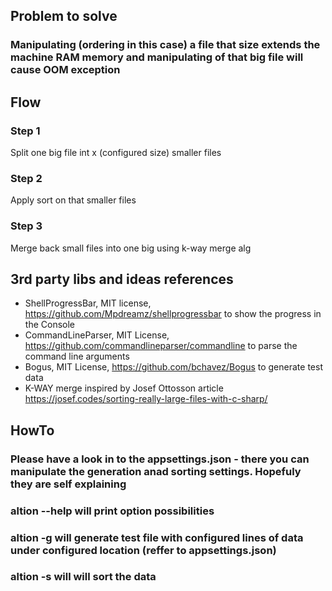 ﻿## Problem to solve
### Manipulating (ordering in this case) a file that size extends the machine RAM memory and manipulating of that big file will cause OOM exception

## Flow
### Step 1
Split one big file int x (configured size) smaller files
### Step 2
Apply sort on that smaller files
### Step 3
Merge back small files into one big using k-way merge alg

## 3rd party libs and ideas references
* ShellProgressBar, MIT license, https://github.com/Mpdreamz/shellprogressbar to show the progress in the Console
* CommandLineParser, MIT License, https://github.com/commandlineparser/commandline to parse the command line arguments
* Bogus, MIT License, https://github.com/bchavez/Bogus to generate test data
* K-WAY merge inspired by Josef Ottosson article https://josef.codes/sorting-really-large-files-with-c-sharp/

## HowTo

### Please have a look in to the appsettings.json - there you can manipulate the generation anad sorting settings. Hopefuly they are self explaining

### altion --help will print option possibilities
### altion -g will generate test file with configured lines of data under configured location (reffer to appsettings.json)
### altion -s will will sort the data